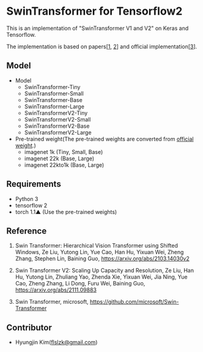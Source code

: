 # SwinTransformer for Tensorflow2

This is an implementation of "SwinTransformer V1 and V2" on Keras and Tensorflow.

The implementation is based on papers[[1](https://arxiv.org/abs/2103.14030v2), [2](https://arxiv.org/abs/2111.09883)] and official implementation[[3](https://github.com/microsoft/Swin-Transformer)].

## Model

- Model
  * SwinTransformer-Tiny
  * SwinTransformer-Small
  * SwinTransformer-Base
  * SwinTransformer-Large
  * SwinTransformerV2-Tiny
  * SwinTransformerV2-Small
  * SwinTransformerV2-Base
  * SwinTransformerV2-Large
- Pre-trained weight(The pre-trained weights are converted from [official weight](https://github.com/microsoft/Swin-Transformer).)
  * imagenet 1k (Tiny, Small, Base)
  * imagenet 22k (Base, Large)
  * imagenet 22kto1k (Base, Large)

## Requirements

- Python 3
- tensorflow 2
- torch 1.1▲ (Use the pre-trained weights)

## Reference

 1. Swin Transformer: Hierarchical Vision Transformer using Shifted Windows,
    Ze Liu, Yutong Lin, Yue Cao, Han Hu, Yixuan Wei, Zheng Zhang, Stephen Lin, Baining Guo,
    https://arxiv.org/abs/2103.14030v2
    
 2. Swin Transformer V2: Scaling Up Capacity and Resolution,
    Ze Liu, Han Hu, Yutong Lin, Zhuliang Yao, Zhenda Xie, Yixuan Wei, Jia Ning, Yue Cao, Zheng Zhang, Li Dong, Furu Wei, Baining Guo,
    https://arxiv.org/abs/2111.09883
   
 3. Swin Transformer,
    microsoft,
    https://github.com/microsoft/Swin-Transformer
   
## Contributor

 * Hyungjin Kim(flslzk@gmail.com)
